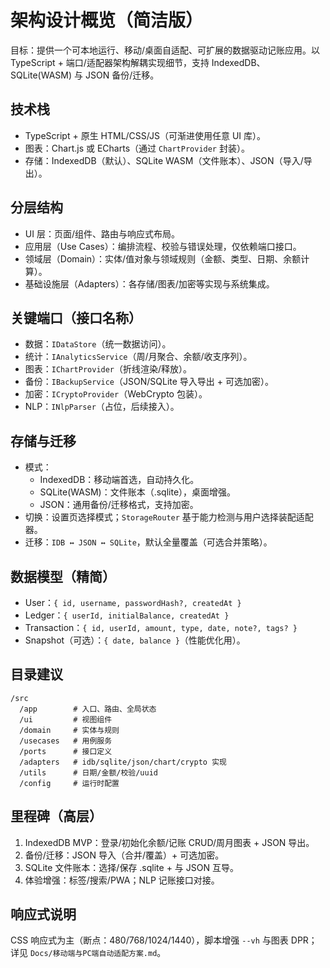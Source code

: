 # 架构设计概览（简洁版）

目标：提供一个可本地运行、移动/桌面自适配、可扩展的数据驱动记账应用。以 TypeScript + 端口/适配器架构解耦实现细节，支持 IndexedDB、SQLite(WASM) 与 JSON 备份/迁移。

## 技术栈
- TypeScript + 原生 HTML/CSS/JS（可渐进使用任意 UI 库）。
- 图表：Chart.js 或 ECharts（通过 `ChartProvider` 封装）。
- 存储：IndexedDB（默认）、SQLite WASM（文件账本）、JSON（导入/导出）。

## 分层结构
- UI 层：页面/组件、路由与响应式布局。
- 应用层（Use Cases）：编排流程、校验与错误处理，仅依赖端口接口。
- 领域层（Domain）：实体/值对象与领域规则（金额、类型、日期、余额计算）。
- 基础设施层（Adapters）：各存储/图表/加密等实现与系统集成。

## 关键端口（接口名称）
- 数据：`IDataStore`（统一数据访问）。
- 统计：`IAnalyticsService`（周/月聚合、余额/收支序列）。
- 图表：`IChartProvider`（折线渲染/释放）。
- 备份：`IBackupService`（JSON/SQLite 导入导出 + 可选加密）。
- 加密：`ICryptoProvider`（WebCrypto 包装）。
- NLP：`INlpParser`（占位，后续接入）。

## 存储与迁移
- 模式：
  - IndexedDB：移动端首选，自动持久化。
  - SQLite(WASM)：文件账本（.sqlite），桌面增强。
  - JSON：通用备份/迁移格式，支持加密。
- 切换：设置页选择模式；`StorageRouter` 基于能力检测与用户选择装配适配器。
- 迁移：`IDB ↔ JSON ↔ SQLite`，默认全量覆盖（可选合并策略）。

## 数据模型（精简）
- User：`{ id, username, passwordHash?, createdAt }`
- Ledger：`{ userId, initialBalance, createdAt }`
- Transaction：`{ id, userId, amount, type, date, note?, tags? }`
- Snapshot（可选）：`{ date, balance }`（性能优化用）。

## 目录建议
```
/src
  /app        # 入口、路由、全局状态
  /ui         # 视图组件
  /domain     # 实体与规则
  /usecases   # 用例服务
  /ports      # 接口定义
  /adapters   # idb/sqlite/json/chart/crypto 实现
  /utils      # 日期/金额/校验/uuid
  /config     # 运行时配置
```

## 里程碑（高层）
1) IndexedDB MVP：登录/初始化余额/记账 CRUD/周月图表 + JSON 导出。
2) 备份/迁移：JSON 导入（合并/覆盖）+ 可选加密。
3) SQLite 文件账本：选择/保存 .sqlite + 与 JSON 互导。
4) 体验增强：标签/搜索/PWA；NLP 记账接口对接。

## 响应式说明
CSS 响应式为主（断点：480/768/1024/1440），脚本增强 `--vh` 与图表 DPR；详见 `Docs/移动端与PC端自动适配方案.md`。

